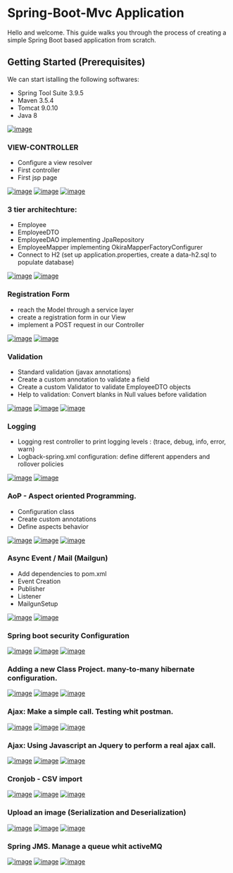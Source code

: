 # Spring-Boot-Mvc Application

Hello and welcome.
This guide walks you through the process of creating a simple Spring Boot based application from scratch. 

## Getting Started (Prerequisites)

We can start istalling the following softwares:

- Spring Tool Suite 3.9.5
- Maven 3.5.4
- Tomcat 9.0.10
- Java 8 

[![image](https://image.ibb.co/myHVVf/sett.png)](installation.md)

### VIEW-CONTROLLER

- Configure a view resolver
- First controller
- First jsp page

[![image](https://image.ibb.co/c2Bxg9/springgood.png)](https://www.baeldung.com/spring-mvc-view-resolver-tutorial)
[![image](https://image.ibb.co/cKBtKU/wiki.png)](https://en.wikipedia.org/wiki/Model%E2%80%93view%E2%80%93controller)
[![image](https://image.ibb.co/kbE3op/solution_2480514_1280.png)](viewresolver.md)

### 3 tier architechture:

- Employee
- EmployeeDTO
- EmployeeDAO implementing JpaRepository
- EmployeeMapper implementing OkiraMapperFactoryConfigurer
- Connect to H2 (set up application.properties, create a data-h2.sql to populate database)

[![image](https://image.ibb.co/cKBtKU/wiki.png)](https://en.wikipedia.org/wiki/Multitier_architecture#Three-tier_architecture)
[![image](https://image.ibb.co/kbE3op/solution_2480514_1280.png)](3layers.md)

### Registration Form

- reach the Model through a service layer
- create a registration form in our View
- implement a POST request in our Controller

[![image](https://image.ibb.co/c2Bxg9/springgood.png)](https://www.baeldung.com/spring-mvc-form-tutorial)
[![image](https://image.ibb.co/kbE3op/solution_2480514_1280.png)](registration.md)

### Validation

- Standard validation (javax annotations)
- Create a custom annotation to validate a field
- Create a custom Validator to validate EmployeeDTO objects
- Help to validation: Convert blanks in Null values before validation

[![image](https://image.ibb.co/c2Bxg9/springgood.png)](https://www.baeldung.com/javax-validation)
[![image](https://image.ibb.co/cKBtKU/wiki.png)](https://en.wikipedia.org/wiki/Data_validation)
[![image](https://image.ibb.co/kbE3op/solution_2480514_1280.png)](validation.md)

### Logging

- Logging rest controller to print logging levels : (trace, debug, info, error, warn)
- Logback-spring.xml configuration: define different appenders and rollover policies

[![image](https://image.ibb.co/c2Bxg9/springgood.png)](https://www.mkyong.com/logging/logback-xml-example/)
[![image](https://image.ibb.co/kbE3op/solution_2480514_1280.png)](logging.md)

### AoP - Aspect oriented Programming.

- Configuration class
- Create custom annotations
- Define aspects behavior

[![image](https://image.ibb.co/c2Bxg9/springgood.png)](https://www.baeldung.com/spring-aop-annotation)
[![image](https://image.ibb.co/cKBtKU/wiki.png)](https://en.wikipedia.org/wiki/Aspect-oriented_programming)
[![image](https://image.ibb.co/kbE3op/solution_2480514_1280.png)](aop.md)

### Async Event / Mail (Mailgun)

- Add dependencies to pom.xml
- Event Creation
- Publisher
- Listener
- MailgunSetup

[![image](https://image.ibb.co/c2Bxg9/springgood.png)](https://www.baeldung.com/spring-events)
[![image](https://image.ibb.co/kbE3op/solution_2480514_1280.png)](async.md)

### Spring boot security Configuration

[![image](https://image.ibb.co/c2Bxg9/springgood.png)]()
[![image](https://image.ibb.co/cKBtKU/wiki.png)]()
[![image](https://image.ibb.co/kbE3op/solution_2480514_1280.png)](security.md)

### Adding a new Class Project. many-to-many hibernate configuration.

[![image](https://image.ibb.co/c2Bxg9/springgood.png)]()
[![image](https://image.ibb.co/cKBtKU/wiki.png)]()
[![image](https://image.ibb.co/kbE3op/solution_2480514_1280.png)](m2m.md)

### Ajax: Make a simple call. Testing whit postman.

[![image](https://image.ibb.co/c2Bxg9/springgood.png)]()
[![image](https://image.ibb.co/cKBtKU/wiki.png)]()
[![image](https://image.ibb.co/kbE3op/solution_2480514_1280.png)](postman.md)

### Ajax: Using Javascript an Jquery to perform a real ajax call.

[![image](https://image.ibb.co/c2Bxg9/springgood.png)]()
[![image](https://image.ibb.co/cKBtKU/wiki.png)]()
[![image](https://image.ibb.co/kbE3op/solution_2480514_1280.png)](js.md)

### Cronjob - CSV import

[![image](https://image.ibb.co/c2Bxg9/springgood.png)]()
[![image](https://image.ibb.co/cKBtKU/wiki.png)]()
[![image](https://image.ibb.co/kbE3op/solution_2480514_1280.png)](cronjob.md)

### Upload an image (Serialization and Deserialization)

[![image](https://image.ibb.co/c2Bxg9/springgood.png)]()
[![image](https://image.ibb.co/cKBtKU/wiki.png)]()
[![image](https://image.ibb.co/kbE3op/solution_2480514_1280.png)](upload.md) 

### Spring JMS. Manage a queue whit activeMQ

[![image](https://image.ibb.co/c2Bxg9/springgood.png)]()
[![image](https://image.ibb.co/cKBtKU/wiki.png)]()
[![image](https://image.ibb.co/kbE3op/solution_2480514_1280.png)](jms.md)


